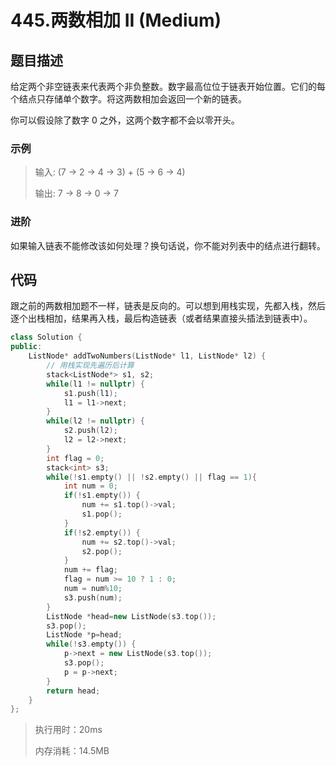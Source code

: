 # 445.两数相加 II (Medium)

## 题目描述

给定两个非空链表来代表两个非负整数。数字最高位位于链表开始位置。它们的每个结点只存储单个数字。将这两数相加会返回一个新的链表。

你可以假设除了数字 0 之外，这两个数字都不会以零开头。

### 示例

> 输入: (7 -> 2 -> 4 -> 3) + (5 -> 6 -> 4)
> 
> 输出: 7 -> 8 -> 0 -> 7

### 进阶

如果输入链表不能修改该如何处理？换句话说，你不能对列表中的结点进行翻转。

## 代码

跟之前的两数相加题不一样，链表是反向的。可以想到用栈实现，先都入栈，然后逐个出栈相加，结果再入栈，最后构造链表（或者结果直接头插法到链表中）。

```c++
class Solution {
public:
    ListNode* addTwoNumbers(ListNode* l1, ListNode* l2) {
        // 用栈实现先遍历后计算
        stack<ListNode*> s1, s2;
        while(l1 != nullptr) {
            s1.push(l1);
            l1 = l1->next;
        }
        while(l2 != nullptr) {
            s2.push(l2);
            l2 = l2->next;
        }
        int flag = 0;
        stack<int> s3;
        while(!s1.empty() || !s2.empty() || flag == 1){
            int num = 0;
            if(!s1.empty()) {
                num += s1.top()->val;
                s1.pop();
            }
            if(!s2.empty()) {
                num += s2.top()->val;
                s2.pop();
            }
            num += flag;
            flag = num >= 10 ? 1 : 0;
            num = num%10;
            s3.push(num);
        }
        ListNode *head=new ListNode(s3.top());
        s3.pop();
        ListNode *p=head;
        while(!s3.empty()) {
            p->next = new ListNode(s3.top());
            s3.pop();
            p = p->next;       
        }
        return head;
    }
};
```

> 执行用时：20ms
>
> 内存消耗：14.5MB